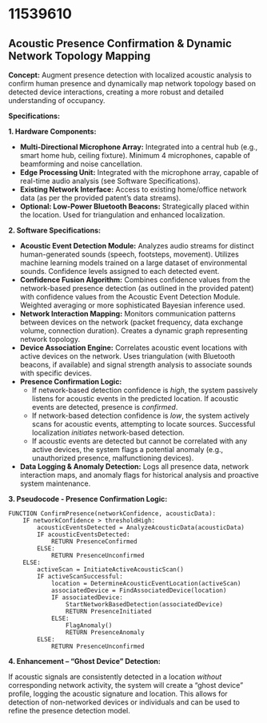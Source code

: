 # 11539610

## Acoustic Presence Confirmation & Dynamic Network Topology Mapping

**Concept:** Augment presence detection with localized acoustic analysis to confirm human presence and dynamically map network topology based on detected device interactions, creating a more robust and detailed understanding of occupancy.

**Specifications:**

**1. Hardware Components:**

*   **Multi-Directional Microphone Array:** Integrated into a central hub (e.g., smart home hub, ceiling fixture). Minimum 4 microphones, capable of beamforming and noise cancellation.
*   **Edge Processing Unit:** Integrated with the microphone array, capable of real-time audio analysis (see Software Specifications).
*   **Existing Network Interface:** Access to existing home/office network data (as per the provided patent’s data streams).
*   **Optional: Low-Power Bluetooth Beacons:** Strategically placed within the location. Used for triangulation and enhanced localization.

**2. Software Specifications:**

*   **Acoustic Event Detection Module:** Analyzes audio streams for distinct human-generated sounds (speech, footsteps, movement).  Utilizes machine learning models trained on a large dataset of environmental sounds.  Confidence levels assigned to each detected event.
*   **Confidence Fusion Algorithm:** Combines confidence values from the network-based presence detection (as outlined in the provided patent) with confidence values from the Acoustic Event Detection Module. Weighted averaging or more sophisticated Bayesian inference used.
*   **Network Interaction Mapping:** Monitors communication patterns between devices on the network (packet frequency, data exchange volume, connection duration).  Creates a dynamic graph representing network topology.
*   **Device Association Engine:**  Correlates acoustic event locations with active devices on the network. Uses triangulation (with Bluetooth beacons, if available) and signal strength analysis to associate sounds with specific devices.
*   **Presence Confirmation Logic:**
    *   If network-based detection confidence is *high*, the system passively listens for acoustic events in the predicted location. If acoustic events are detected, presence is *confirmed*.
    *   If network-based detection confidence is *low*, the system actively scans for acoustic events, attempting to locate sources.  Successful localization *initiates* network-based detection.
    *   If acoustic events are detected but cannot be correlated with any active devices, the system flags a potential anomaly (e.g., unauthorized presence, malfunctioning devices).
*    **Data Logging & Anomaly Detection:** Logs all presence data, network interaction maps, and anomaly flags for historical analysis and proactive system maintenance.

**3. Pseudocode - Presence Confirmation Logic:**

```
FUNCTION ConfirmPresence(networkConfidence, acousticData):
    IF networkConfidence > thresholdHigh:
        acousticEventsDetected = AnalyzeAcousticData(acousticData)
        IF acousticEventsDetected:
            RETURN PresenceConfirmed
        ELSE:
            RETURN PresenceUnconfirmed
    ELSE:
        activeScan = InitiateActiveAcousticScan()
        IF activeScanSuccessful:
            location = DetermineAcousticEventLocation(activeScan)
            associatedDevice = FindAssociatedDevice(location)
            IF associatedDevice:
                StartNetworkBasedDetection(associatedDevice)
                RETURN PresenceInitiated
            ELSE:
                FlagAnomaly()
                RETURN PresenceAnomaly
        ELSE:
            RETURN PresenceUnconfirmed
```

**4. Enhancement – “Ghost Device” Detection:**

If acoustic signals are consistently detected in a location *without* corresponding network activity, the system will create a “ghost device” profile, logging the acoustic signature and location. This allows for detection of non-networked devices or individuals and can be used to refine the presence detection model.